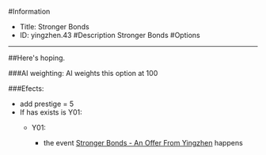 #Information
 - Title: Stronger Bonds
 - ID: yingzhen.43
#Description
Stronger Bonds
#Options

___
##Here's hoping.

###AI weighting:
AI weights this option at 100


###Efects:<ul><li>add prestige = 5</li><li>If has exists is Y01:</li><ul><li>Y01:</li><ul><li>the event [Stronger Bonds - An Offer From Yingzhen](../events/stronger_bonds_an_offer_from_yingzhen.md) happens</li></ul></ul></ul>
